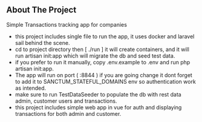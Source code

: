 ## About The Project

Simple Transactions tracking app for companies

- this project includes single file to run the app, it uses docker and laravel sail behind the scene.
- cd to project directory then [ ./run ] it will create containers, and it will run artisan init:app which will migrate the db and seed test data.
- if you prefer to run it manually, copy .env.example to .env and run php artisan init:app.
- The app will run on port ( :8844 )   if you are going change it dont forget to add it to SANCTUM_STATEFUL_DOMAINS env so authentication work as intended.
- make sure to run TestDataSeeder to populate the db with rest data admin, customer users and transactions.
- this project includes simple web app in vue for auth and displaying transactions for both admin and customer.
